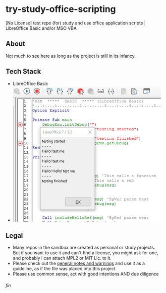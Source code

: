 # try-study-office-scripting
[No License] test repo (for) study and use office application scripts | LibreOffice Basic and/or MSO VBA

## About
Not much to see here as long as the project is still in its infancy.

## Tech Stack
 * LibreOffice Basic
 * ![sub testing runtine sample](./pic/debugger-test-2021-08-16-145446.png)

## Legal
* Many repos in the sandbox are created as personal or study projects. But if you want to use it and can't find a license, you might ask for one, and probably I can attach MPL2 or  MIT Lic. to it.
* Please check out the [general notes and warnings](https://rhanak1987-sandbox.github.io/hello-world/possible-license-concerns.html) and use it as a guideline, as if the file was placed into this project
* Please use common sense, act with good intentions AND due diligence

###### fin
